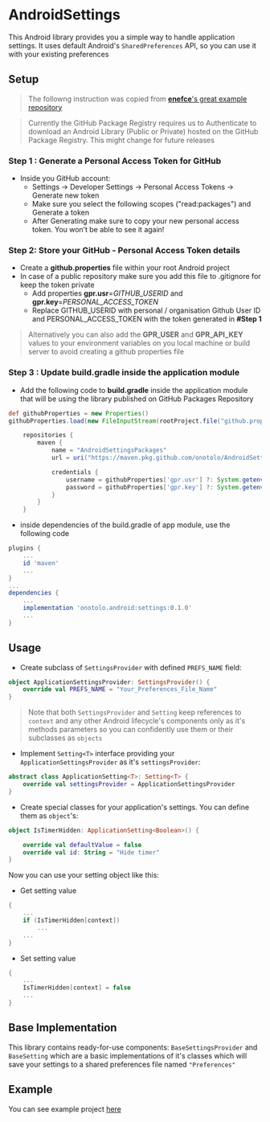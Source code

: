 # AndroidSettings
This Android library provides you a simple way to handle application settings. It uses default Android's `SharedPreferences` API, so you can use it with your existing preferences
## Setup
> The followng instruction was copied from [**enefce**'s great example repository](https://github.com/enefce/AndroidLibraryForGitHubPackagesDemo/blob/master/README.md#using-a-library-from-the-github-package-registry)

> Currently the GitHub Package Registry requires us to Authenticate to download an Android Library (Public or Private) hosted on the GitHub Package Registry. This might change for future releases

### Step 1 : Generate a Personal Access Token for GitHub
- Inside you GitHub account:
	- Settings -> Developer Settings -> Personal Access Tokens -> Generate new token
	- Make sure you select the following scopes ("read:packages") and Generate a token
	- After Generating make sure to copy your new personal access token. You won’t be able to see it again!

### Step 2: Store your GitHub - Personal Access Token details
- Create a **github.properties** file within your root Android project
- In case of a public repository make sure you  add this file to .gitignore for keep the token private
	- Add properties **gpr.usr**=*GITHUB_USERID* and **gpr.key**=*PERSONAL_ACCESS_TOKEN*
	- Replace GITHUB_USERID with personal / organisation Github User ID and PERSONAL_ACCESS_TOKEN with the token generated in **#Step 1**
	
> Alternatively you can also add the **GPR_USER** and **GPR_API_KEY** values to your environment variables on you local machine or build server to avoid creating a github properties file

### Step 3 : Update build.gradle inside the application module 
- Add the following code to **build.gradle** inside the application module that will be using the library published on GitHub Packages Repository
```groovy
def githubProperties = new Properties()
githubProperties.load(new FileInputStream(rootProject.file("github.properties")))  
```
```groovy
    repositories {
        maven {
            name = "AndroidSettingsPackages"
            url = uri("https://maven.pkg.github.com/onotolo/AndroidSettings")

            credentials {
                username = githubProperties['gpr.usr'] ?: System.getenv("GPR_USER")
                password = githubProperties['gpr.key'] ?: System.getenv("GPR_API_KEY")
            }
        }
    }
```

- inside dependencies of the build.gradle of app module, use the following code
```groovy
plugins {
    ...
    id 'maven'
    ...
}
...
dependencies {
    ...
    implementation 'onotolo.android:settings:0.1.0'
    ...
}
```

## Usage
* Create subclass of `SettingsProvider` with defined `PREFS_NAME` field:
```kotlin
object ApplicationSettingsProvider: SettingsProvider() {
    override val PREFS_NAME = "Your_Preferences_File_Name"
}
```
> Note that both `SettingsProvider` and `Setting` keep references to `context` and any other Android lifecycle's components only as it's methods parameters so you can confidently use them or their subclasses as `objects`
* Implement `Setting<T>` interface providing your `ApplicationSettingsProvider` as it's `settingsProvider`:
```kotlin
abstract class ApplicationSetting<T>: Setting<T> {
    override val settingsProvider = ApplicationSettingsProvider
}
```
* Create special classes for your application's settings. You can define them as `object`'s:
```kotlin
object IsTimerHidden: ApplicationSetting<Boolean>() {

    override val defaultValue = false
    override val id: String = "Hide timer"
}
```
Now you can use your setting object like this:
* Get setting value
```kotlin
{
    ...
    if (IsTimerHidden[context])
        ...
    ...
}
```
* Set setting value
```kotlin
{
    ...
    IsTimerHidden[context] = false
    ...
}
```
## Base Implementation
This library contains ready-for-use components: `BaseSettingsProvider` and `BaseSetting` which are a basic implementations of it's classes which will save your settings to a shared preferences file named `"Preferences"`

## Example
You can see example project [here](https://github.com/Onotolo/AndroidSettingsExample)
